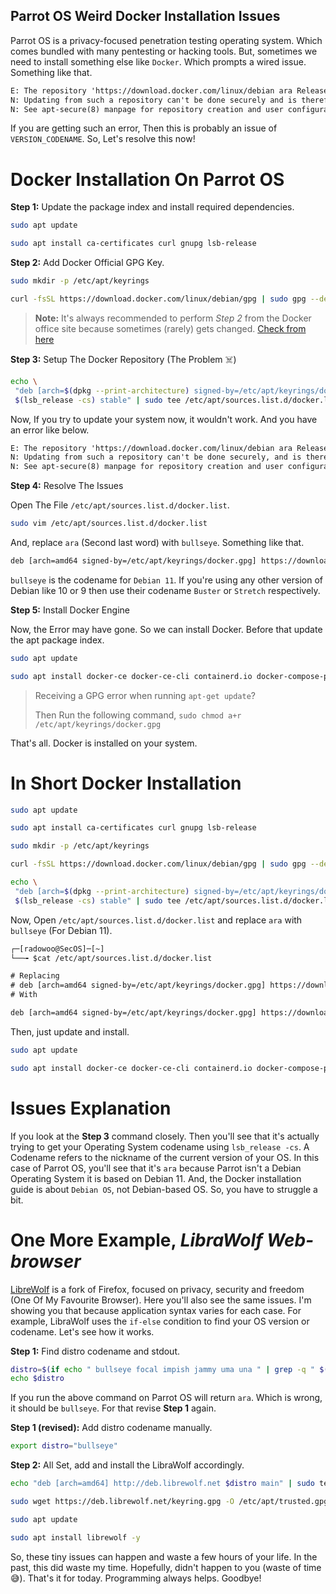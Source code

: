 ## Parrot OS Weird Docker Installation Issues

Parrot OS is a privacy-focused penetration testing operating system. Which comes bundled with many pentesting or hacking tools. But, sometimes we need to install something else like `Docker`. Which prompts a wired issue. Something like that.

```txt
E: The repository 'https://download.docker.com/linux/debian ara Release' does not have a Release file.
N: Updating from such a repository can't be done securely and is therefore disabled by default.
N: See apt-secure(8) manpage for repository creation and user configuration details.
```
If you are getting such an error, Then this is probably an issue of `VERSION_CODENAME`. So, Let's resolve this now!

# Docker Installation On Parrot OS

**Step 1:** Update the package index and install required dependencies.

```bash
sudo apt update
```

```bash
sudo apt install ca-certificates curl gnupg lsb-release
```

**Step 2:** Add Docker Official GPG Key.

```bash
sudo mkdir -p /etc/apt/keyrings

curl -fsSL https://download.docker.com/linux/debian/gpg | sudo gpg --dearmor -o /etc/apt/keyrings/docker.gpg
```

> **Note:** It's always recommended to perform *Step 2* from the Docker office site because sometimes (rarely) gets changed. [Check from here](https://docs.docker.com/engine/install/debian/)

**Step 3:** Setup The Docker Repository (The Problem ☠️)

```bash
echo \
 "deb [arch=$(dpkg --print-architecture) signed-by=/etc/apt/keyrings/docker.gpg] https://download.docker.com/linux/debian \
 $(lsb_release -cs) stable" | sudo tee /etc/apt/sources.list.d/docker.list > /dev/null
```

Now, If you try to update your system now, it wouldn't work. And you have an error like below.

```txt
E: The repository 'https://download.docker.com/linux/debian ara Release' does not have a Release file.
N: Updating from such a repository can't be done securely, and is therefore disabled by default.
N: See apt-secure(8) manpage for repository creation and user configuration details.
```

**Step 4:** Resolve The Issues

Open The File `/etc/apt/sources.list.d/docker.list`.

```bash
sudo vim /etc/apt/sources.list.d/docker.list
```

And, replace `ara` (Second last word) with `bullseye`. Something like that.

```txt
deb [arch=amd64 signed-by=/etc/apt/keyrings/docker.gpg] https://download.docker.com/linux/debian bullseye stable
```

`bullseye` is the codename for `Debian 11`. If you're using any other version of Debian like 10 or 9 then use their codename `Buster` or `Stretch` respectively.

**Step 5:** Install Docker Engine

Now, the Error may have gone. So we can install Docker. Before that update the apt package index.

```bash
sudo apt update
```

```bash
sudo apt install docker-ce docker-ce-cli containerd.io docker-compose-plugin
```

> Receiving a GPG error when running `apt-get update`?
>
> Then Run the following command, `sudo chmod a+r /etc/apt/keyrings/docker.gpg`

That's all. Docker is installed on your system.

# In Short Docker Installation
```bash
sudo apt update

sudo apt install ca-certificates curl gnupg lsb-release

sudo mkdir -p /etc/apt/keyrings

curl -fsSL https://download.docker.com/linux/debian/gpg | sudo gpg --dearmor -o /etc/apt/keyrings/docker.gpg

echo \
 "deb [arch=$(dpkg --print-architecture) signed-by=/etc/apt/keyrings/docker.gpg] https://download.docker.com/linux/debian \
 $(lsb_release -cs) stable" | sudo tee /etc/apt/sources.list.d/docker.list > /dev/null
```

Now, Open `/etc/apt/sources.list.d/docker.list` and replace `ara` with `bullseye` (For Debian 11).

```txt
┌─[radowoo@SecOS]─[~]
└──╼ $cat /etc/apt/sources.list.d/docker.list

# Replacing
# deb [arch=amd64 signed-by=/etc/apt/keyrings/docker.gpg] https://download.docker.com/linux/debian ara stable
# With

deb [arch=amd64 signed-by=/etc/apt/keyrings/docker.gpg] https://download.docker.com/linux/debian bullseye stable
```

Then, just update and install.

```bash
sudo apt update

sudo apt install docker-ce docker-ce-cli containerd.io docker-compose-plugin
```

# Issues Explanation
If you look at the **Step 3** command closely. Then you'll see that it's actually trying to get your Operating System codename using `lsb_release -cs`. A Codename refers to the nickname of the current version of your OS. In this case of Parrot OS, you'll see that it's `ara` because Parrot isn't a Debian Operating System it is based on Debian 11. And, the Docker installation guide is about `Debian OS`, not Debian-based OS. So, you have to struggle a bit.

# One More Example, ***LibraWolf Web-browser***
[LibreWolf](https://librewolf.net/) is a fork of Firefox, focused on privacy, security and freedom (One Of My Favourite Browser). Here you'll also see the same issues. I'm showing you that because application syntax varies for each case. For example, LibraWolf uses the `if-else` condition to find your OS version or codename. Let's see how it works.

**Step 1:** Find distro codename and stdout.
```bash
distro=$(if echo " bullseye focal impish jammy uma una " | grep -q " $(lsb_release -sc) "; then echo $(lsb_release -sc); else echo focal; fi)
echo $distro
```
If you run the above command on Parrot OS will return `ara`. Which is wrong, it should be `bullseye`. For that revise **Step 1** again.

**Step 1 (revised):** Add distro codename manually.
```bash
export distro="bullseye"
```

**Step 2:** All Set, add and install the LibraWolf accordingly.
```bash
echo "deb [arch=amd64] http://deb.librewolf.net $distro main" | sudo tee /etc/apt/sources.list.d/librewolf.list

sudo wget https://deb.librewolf.net/keyring.gpg -O /etc/apt/trusted.gpg.d/librewolf.gpg

sudo apt update

sudo apt install librewolf -y
```

So, these tiny issues can happen and waste a few hours of your life. In the past, this did waste my time. Hopefully, didn't happen to you (waste of time 😅). That's it for today. Programming always helps. Goodbye!